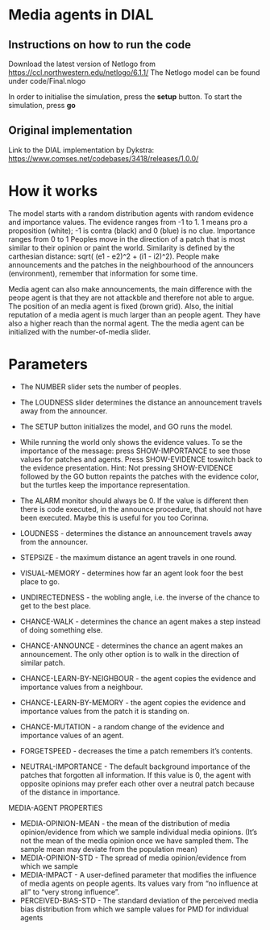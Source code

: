 # Media agents in DIAL

## Instructions on how to run the code
Download the latest version of Netlogo from https://ccl.northwestern.edu/netlogo/6.1.1/
The Netlogo model can be found under code/Final.nlogo

In order to initialise the simulation, press the **setup** button. To start the simulation, press **go**

## Original implementation

Link to the DIAL implementation by Dykstra:
https://www.comses.net/codebases/3418/releases/1.0.0/


# How it works
The model starts with a random distribution agents with random evidence and importance values. 
The evidence ranges from -1 to 1. 1 means pro a proposition (white); -1 is contra (black) and 0 (blue) is no clue. 
Importance ranges from 0 to 1 Peoples move in the direction of a patch that is most similar to their opinion or paint the world. 
Similarity is defined by the carthesian distance: sqrt( (e1 - e2)^2 + (i1 - i2)^2). 
People make announcements and the patches in the neighbourhood of the announcers (environment), remember that information for some time.

Media agent can also make announcements, the main difference with the peope agent is that they are not attackble and therefore not able to argue. 
The position of an media agent is fixed (brown grid). Also, the initial reputation of a media agent is much larger than an people agent.
They have also a higher reach than the normal agent. The the media agent can be initialized with the number-of-media slider.


# Parameters
- The NUMBER slider sets the number of peoples. 
- The LOUDNESS slider determines the distance an announcement travels away from the announcer.
- The SETUP button initializes the model, and GO runs the model.
- While running the world only shows the evidence values. To se the importance of the message: press SHOW-IMPORTANCE to see those values for patches and agents. 
Press SHOW-EVIDENCE toswitch back to the evidence presentation. 
Hint: Not pressing SHOW-EVIDENCE followed by the GO button repaints the patches with the evidence color, but the turtles keep the importance representation.        
- The ALARM monitor should always be 0. If the value is different then there is code executed, in the announce procedure, that should not have been executed. 
Maybe this is useful for you too Corinna.

- LOUDNESS - determines the distance an announcement travels away from the announcer.
- STEPSIZE - the maximum distance an agent travels in one round.
- VISUAL-MEMORY - determines how far an agent look foor the best place to go. 
- UNDIRECTEDNESS - the wobling angle, i.e. the inverse of the chance to get to the best place. 
- CHANCE-WALK - determines the chance an agent makes a step instead of doing something else.
- CHANCE-ANNOUNCE - determines the chance an agent makes an announcement. The only other option is to walk in the direction of similar patch. 
- CHANCE-LEARN-BY-NEIGHBOUR - the agent copies the evidence and importance values from a neighbour. 
- CHANCE-LEARN-BY-MEMORY - the agent copies the evidence and importance values from the patch it is standing on.
- CHANCE-MUTATION - a random change of the evidence and importance values of an agent.
- FORGETSPEED - decreases the time a patch remembers it’s contents.
- NEUTRAL-IMPORTANCE - The default background importance of the patches that forgotten all information. 
    If this value is 0, the agent with opposite opinions may prefer each other over a neutral patch because of the distance in importance.

MEDIA-AGENT PROPERTIES
- MEDIA-OPINION-MEAN - the mean of the distribution of media opinion/evidence from which we sample individual media opinions. 
(It’s not the mean of the media opinion once we have sampled them. The sample mean may deviate from the population mean)
- MEDIA-OPINION-STD - The spread of media opinion/evidence from which we sample
- MEDIA-IMPACT - A user-defined parameter that modifies the influence of media agents on people agents. 
    Its values vary from “no influence at all” to “very strong influence”.
- PERCEIVED-BIAS-STD - The standard deviation of the perceived media bias distribution from which we sample values for PMD for individual agents

